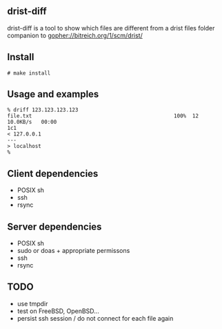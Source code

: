 drist-diff
----------

drist-diff is a tool to show which files are different from a drist files folder  
companion to <gopher://bitreich.org/1/scm/drist/>

Install
-------

```
# make install
```

Usage and examples
------------------

```
% driff 123.123.123.123
file.txt                                              100%  12    10.0KB/s   00:00
1c1
< 127.0.0.1
---
> localhost
% 
```

Client dependencies
-------------------

- POSIX sh
- ssh
- rsync

Server dependencies
-------------------

- POSIX sh
- sudo or doas + appropriate permissons
- ssh
- rsync

TODO
----

- use tmpdir
- test on FreeBSD, OpenBSD...
- persist ssh session / do not connect for each file again
